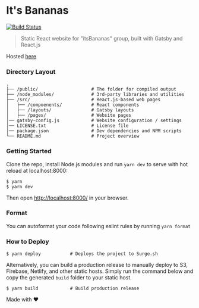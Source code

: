 # It's Bananas

[![Build Status](https://travis-ci.org/itzBananas/website.svg?branch=master)](https://travis-ci.org/itzBananas/website)

> Static React website for "itsBananas" group, built with Gatsby and React.js

Hosted [here](http://itsbananas.club)

### Directory Layout

```
.
├── /public/                    # The folder for compiled output
├── /node_modules/              # 3rd-party libraries and utilities
├── /src/                       # React.js-based web pages
│   ├── /compoenents/           # React components
│   ├── /layouts/               # Gatsby layouts
│   ├── /pages/                 # Website pages
│── gatsby-config.js            # Website configuration / settings
│── LICENSE.txt                 # License file
│── package.json                # Dev dependencies and NPM scripts
└── README.md                   # Project overview
```

### Getting Started

Clone the repo, install Node.js modules and run `yarn dev` to serve with hot reload at localhost:8000:

```shell
$ yarn
$ yarn dev
```

Then open [http://localhost:8000/](http://localhost:8000/) in your browser.

### Format
You can autoformat your code following eslint rules by running `yarn format`

### How to Deploy

```shell
$ yarn deploy           # Deploys the project to Surge.sh
```

Alternatively, you can build a production release to manually deploy to S3, Firebase, Netlify, and other static hosts. Simply run the command below and copy the generated `build` folder to your static host.

```shell
$ yarn build            # Build production release
```

Made with ♥
